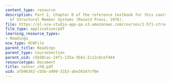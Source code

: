 ```yaml
---
content_type: resource
description: Part 2, Chapter 8 of the reference textbook for this course, Analysis
  of Structural Member Systems (Ronald Press, 1976).
file: https://ol-ocw-studio-app-qa.s3.amazonaws.com/courses/1-571-structural-analysis-and-control-spring-2004/afb96362cb5ba99931b3abe30147cf0e_connor_ch8.pdf
file_type: application/pdf
learning_resource_types:
- Readings
ocw_type: OCWFile
parent_title: Readings
parent_type: CourseSection
parent_uid: c5b50cac-24f1-135a-3b41-2c12c6cef444
resourcetype: Document
title: connor_ch8.pdf
uid: afb96362-cb5b-a999-31b3-abe30147cf0e
---
```

